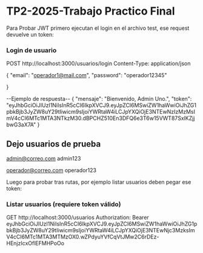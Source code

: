 # TP2-2025-Trabajo Practico Final

Para Probar JWT primero ejecutan el login en el archivo test, ese request devuelve un token:

### Login de usuario
POST http://localhost:3000/usuarios/login
Content-Type: application/json

{
"email": "operador1@mail.com",
"password": "operador12345"

}

--Ejemplo de respuesta--
{
  "mensaje": "Bienvenido, Admin Uno.",
  "token": "eyJhbGciOiJIUzI1NiIsInR5cCI6IkpXVCJ9.eyJpZCI6MSwiZW1haWwiOiJhZG1pbkBjb3JyZW8uY29tIiwicm9sIjoiYWRtaW4iLCJpYXQiOjE3NTEwNzIzMzMsImV4cCI6MTc1MTA3NTkzM30.dBPCHZ510En3DFQ6e3T6w15VWT87SxlKZjjbwG3aX7A"
}

## Dejo usuarios de prueba
admin@correo.com
admin123

operador@correo.com
operador123

Luego para probar tras rutas, por ejemplo listar usuarios deben pegar ese token:

### Listar usuarios (requiere token válido)
GET http://localhost:3000/usuarios
Authorization: Bearer eyJhbGciOiJIUzI1NiIsInR5cCI6IkpXVCJ9.eyJpZCI6MSwiZW1haWwiOiJhZG1pbkBjb3JyZW8uY29tIiwicm9sIjoiYWRtaW4iLCJpYXQiOjE3NTEwNjc3MzksImV4cCI6MTc1MTA3MTMzOX0.wZPdyuYVfCqVtJMw2C6rDEz-HEnjzIcxOflEFMHPoOo

